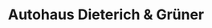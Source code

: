 ---
title: "Autohaus Dieterich & Grüner"
url: /gerstetten/autohaus-dieterich-und-gruener/
shop: Autowerkstatt
---